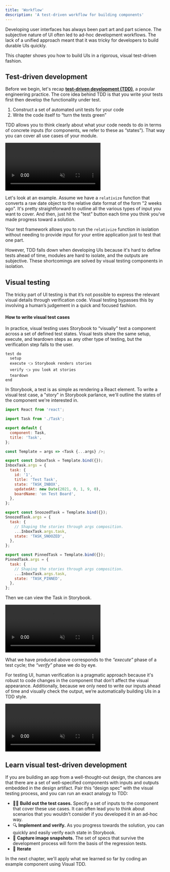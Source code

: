 ```yaml
---
title: 'Workflow'
description: 'A test-driven workflow for building components'
---
```


Developing user interfaces has always been part art and part science. The subjective nature of UI often led to ad-hoc development workflows. The lack of a unified approach meant that it was tricky for developers to build durable UIs quickly.

This chapter shows you how to build UIs in a rigorous, visual test-driven fashion.

## Test-driven development

Before we begin, let's recap **[test-driven development (TDD)](https://en.wikipedia.org/wiki/Test-driven_development)**, a popular engineering practice. The core idea behind TDD is that you write your tests first then develop the functionality under test.

1. Construct a set of automated unit tests for your code
2. Write the code itself to “turn the tests green”

TDD allows you to think clearly about what your code needs to do in terms of concrete inputs (for components, we refer to these as “states”). That way you can cover all use cases of your module.

<video autoPlay muted playsInline loop>
  <source
    src="/visual-testing-handbook/test-driven-development.mp4"
    type="video/mp4">
</video>

Let's look at an example. Assume we have a `relativize` function that converts a raw date object to the relative date format of the form "2 weeks ago". It's pretty straightforward to outline all the various types of input you want to cover. And then, just hit the "test" button each time you think you've made progress toward a solution.

Your test framework allows you to run the `relativize` function in isolation without needing to provide input for your entire application just to test that one part.

However, TDD falls down when developing UIs because it's hard to define tests ahead of time, modules are hard to isolate, and the outputs are subjective. These shortcomings are solved by visual testing components in isolation.

## Visual testing

The tricky part of UI testing is that it’s not possible to express the relevant visual details through verification code. Visual testing bypasses this by involving a human’s judgement in a quick and focused fashion.

#### How to write visual test cases

In practice, visual testing uses Storybook to “visually” test a component across a set of defined test states. Visual tests share the same setup, execute, and teardown steps as any other type of testing, but the verification step falls to the user.

```
test do
  setup
  execute 👈 Storybook renders stories
  verify 👈 you look at stories
  teardown
end
```

In Storybook, a test is as simple as rendering a React element. To write a visual test case, a "story" in Storybook parlance, we'll outline the states of the component we're interested in.

```js:title=src/components/Task.stories.js
import React from 'react';

import Task from './Task';

export default {
  component: Task,
  title: 'Task',
};

const Template = args => <Task {...args} />;

export const InboxTask = Template.bind({});
InboxTask.args = {
  task: {
    id: '1',
    title: 'Test Task',
    state: 'TASK_INBOX',
    updatedAt: new Date(2021, 0, 1, 9, 0),
    boardName: 'on Test Board',
  },
};

export const SnoozedTask = Template.bind({});
SnoozedTask.args = {
  task: {
    // Shaping the stories through args composition.
    ...InboxTask.args.task,
    state: 'TASK_SNOOZED',
  },
};

export const PinnedTask = Template.bind({});
PinnedTask.args = {
  task: {
    // Shaping the stories through args composition.
    ...InboxTask.args.task,
    state: 'TASK_PINNED',
  },
};
```

Then we can view the Task in Storybook.

<video autoPlay muted playsInline loop>
  <source
    src="/visual-testing-handbook/task-stories-snoozed-optimized.mp4"
    type="video/mp4"/>
</video>

What we have produced above corresponds to the _“execute”_ phase of a test cycle; the _“verify”_ phase we do by eye.

For testing UI, human verification is a pragmatic approach because it's robust to code changes in the component that don’t affect the visual appearance. Additionally, because we only need to write our inputs ahead of time and visually check the output, we’re automatically building UIs in a TDD style.

<video autoPlay muted playsInline loop>
  <source
    src="/visual-testing-handbook/visual-test-driven-development.mp4"
    type="video/mp4">
</video>

## Learn visual test-driven development

If you are building an app from a well-thought-out design, the chances are that there are a set of well-specified components with inputs and outputs embedded in the design artifact. Pair this “design spec” with the visual testing process, and you can run an exact analogy to TDD:

- ✍🏽 **Build out the test cases.** Specify a set of inputs to the component that cover these use cases. It can often lead you to think about scenarios that you wouldn’t consider if you developed it in an ad-hoc way.
- 🔍 **Implement and verify.** As you progress towards the solution, you can quickly and easily verify each state in Storybook.
- 📁 **Capture image snapshots.** The set of specs that survive the development process will form the basis of the regression tests.
- 🔄 **Iterate**

In the next chapter, we'll apply what we learned so far by coding an example component using Visual TDD.
